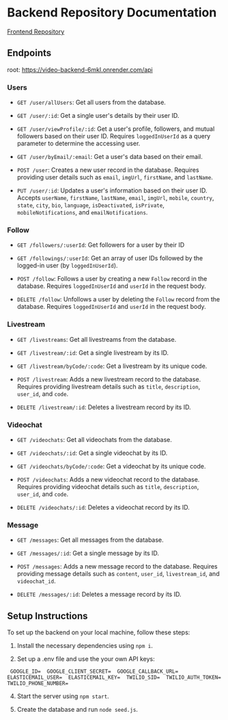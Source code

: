 # Backend Repository Documentation

[Frontend Repository](https://github.com/andreatranchina/fuse-video)

## Endpoints

root: https://video-backend-6mkl.onrender.com/api

### Users

- `GET /user/allUsers`: Get all users from the database.

- `GET /user/:id`: Get a single user's details by their user ID.

- `GET /user/viewProfile/:id`: Get a user's profile, followers, and mutual followers based on their user ID. Requires `loggedInUserId` as a query parameter to determine the accessing user.

- `GET /user/byEmail/:email`: Get a user's data based on their email.

- `POST /user`: Creates a new user record in the database. Requires providing user details such as `email`, `imgUrl`, `firstName`, and `lastName`.

- `PUT /user/:id`: Updates a user's information based on their user ID. Accepts `userName`, `firstName`, `lastName`, `email`, `imgUrl`, `mobile`, `country`, `state`, `city`, `bio`, `language`, `isDeactivated`, `isPrivate`, `mobileNotifications`, and `emailNotifications`.

### Follow

- `GET /followers/:userId`: Get followers for a user by their ID

- `GET /followings/:userId`: Get an array of user IDs followed by the logged-in user (by `loggedInUserId`).

- `POST /follow`: Follows a user by creating a new `Follow` record in the database. Requires `loggedInUserId` and `userId` in the request body.

- `DELETE /follow`: Unfollows a user by deleting the `Follow` record from the database. Requires `loggedInUserId` and `userId` in the request body.

### Livestream

- `GET /livestreams`: Get all livestreams from the database.

- `GET /livestream/:id`: Get a single livestream by its ID.

- `GET /livestream/byCode/:code`: Get a livestream by its unique code.

- `POST /livestream`: Adds a new livestream record to the database. Requires providing livestream details such as `title`, `description`, `user_id`, and `code`.

- `DELETE /livestream/:id`: Deletes a livestream record by its ID.

### Videochat

- `GET /videochats`: Get all videochats from the database.

- `GET /videochats/:id`: Get a single videochat by its ID.

- `GET /videochats/byCode/:code`: Get a videochat by its unique code.

- `POST /videochats`: Adds a new videochat record to the database. Requires providing videochat details such as `title`, `description`, `user_id`, and `code`.

- `DELETE /videochats/:id`: Deletes a videochat record by its ID.

### Message

- `GET /messages`: Get all messages from the database.

- `GET /messages/:id`: Get a single message by its ID.

- `POST /messages`: Adds a new message record to the database. Requires providing message details such as `content`, `user_id`, `livestream_id`, and `videochat_id`.

- `DELETE /messages/:id`: Deletes a message record by its ID.

## Setup Instructions

To set up the backend on your local machine, follow these steps:

1. Install the necessary dependencies using `npm i`.

2. Set up a .env file and use the your own API keys:

`  GOOGLE_ID= 
  GOOGLE_CLIENT_SECRET= 
  GOOGLE_CALLBACK_URL= 
  ELASTICEMAIL_USER= 
  ELASTICEMAIL_KEY= 
  TWILIO_SID= 
  TWILIO_AUTH_TOKEN= 
  TWILIO_PHONE_NUMBER= 
 `

4. Start the server using `npm start`.

5. Create the database and run `node seed.js`.
